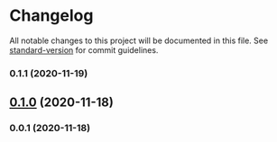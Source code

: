 # Changelog

All notable changes to this project will be documented in this file. See [standard-version](https://github.com/conventional-changelog/standard-version) for commit guidelines.

### 0.1.1 (2020-11-19)

## [0.1.0](https://github.com/pahudnet/cdk-foo/compare/v0.0.1...v0.1.0) (2020-11-18)

### 0.0.1 (2020-11-18)
